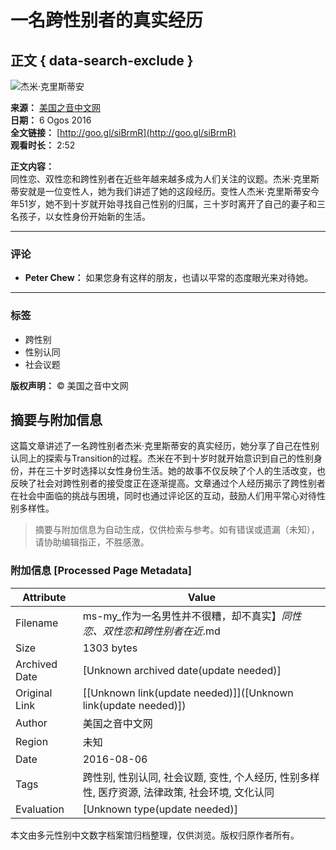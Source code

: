 # 一名跨性别者的真实经历

## 正文 { data-search-exclude }


![杰米·克里斯蒂安](https://scontent-sjc3-1.xx.fbcdn.net/v/t15.5256-10/13896040_10153722368240686_1786025981_n.jpg?stp=dst-jpg_s960x960_tt6&_nc_cat=110&ccb=1-7&_nc_sid=50ce42&_nc_ohc=gOzfZPoNhvgQ7kNvgGCJ442&_nc_zt=23&_nc_ht=scontent-sjc3-1.xx&_nc_gid=AaNhy5OSrFFXR_SXsM0Rrsp&oh=00_AYBRXK_KRdQGPmcRHYb9DHB-MOJcKX8rMQvVpTxQoFTZGQ&oe=678BC6CC)

**来源：** [美国之音中文网](https://ms-my.facebook.com/voachinese?__tn__=-UC)  
**日期：** 6 Ogos 2016  
**全文链接：** [http://goo.gl/siBrmR](http://goo.gl/siBrmR)  
**观看时长：** 2:52

**正文内容：**  
同性恋、双性恋和跨性别者在近些年越来越多成为人们关注的议题。杰米·克里斯蒂安就是一位变性人，她为我们讲述了她的这段经历。变性人杰米·克里斯蒂安今年51岁，她不到十岁就开始寻找自己性别的归属，三十岁时离开了自己的妻子和三名孩子，以女性身份开始新的生活。

---

### 评论

- **Peter Chew：** 如果您身有这样的朋友，也请以平常的态度眼光来对待她。

---

### 标签
- 跨性别 
- 性别认同 
- 社会议题 

**版权声明：** © 美国之音中文网
<!-- tcd_original_link https://ms-my.facebook.com/voachina/videos/10153722364710686/ -->


## 摘要与附加信息

<!-- tcd_abstract -->
这篇文章讲述了一名跨性别者杰米·克里斯蒂安的真实经历，她分享了自己在性别认同上的探索与Transition的过程。杰米在不到十岁时就开始意识到自己的性别身份，并在三十岁时选择以女性身份生活。她的故事不仅反映了个人的生活改变，也反映了社会对跨性别者的接受度正在逐渐提高。文章通过个人经历揭示了跨性别者在社会中面临的挑战与困境，同时也通过评论区的互动，鼓励人们用平常心对待性别多样性。
<!-- tcd_abstract_end -->

> 摘要与附加信息为自动生成，仅供检索与参考。如有错误或遗漏（未知），请协助编辑指正，不胜感激。

### 附加信息 [Processed Page Metadata]

| Attribute       | Value                                  |
|-----------------|----------------------------------------|
| Filename        | ms-my_作为一名男性并不很糟，却不真实】_同性恋、双性恋和跨性别者在近_.md                             |
| Size            | 1303 bytes                           |
| Archived Date   | [Unknown archived date(update needed)]                             |
| Original Link   | [[Unknown link(update needed)]]([Unknown link(update needed)])                       |
| Author          | 美国之音中文网                               |
| Region          | 未知                               |
| Date            | 2016-08-06                                 |
| Tags            | 跨性别, 性别认同, 社会议题, 变性, 个人经历, 性别多样性, 医疗资源, 法律政策, 社会环境, 文化认同                                 |
| Evaluation            | [Unknown type(update needed)]                                 |
<!-- tcd_table_end -->

本文由多元性别中文数字档案馆归档整理，仅供浏览。版权归原作者所有。

